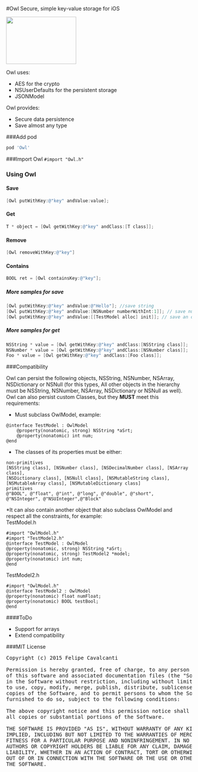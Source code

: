 #Owl
Secure, simple key-value storage for iOS

<img src='http://spectrumtab.com/wp-content/uploads/2013/01/Owl-Logo.jpg' width='190' height='128'/>

Owl uses:
- AES for the crypto
- NSUserDefaults for the persistent storage
- JSONModel

Owl provides:
- Secure data persistence
- Save almost any type

###Add pod
```groovy
pod 'Owl'
```
###Import  Owl
```#import "Owl.h"```
### Using Owl

#### Save
```objective-c
[Owl putWithKey:@"key" andValue:value];
```

#### Get
```objective-c
T * object = [Owl getWithKey:@"key" andClass:[T class]];
```

#### Remove
```objective-c
[Owl removeWithKey:@"key"]
```

#### Contains
```objective-c
BOOL ret = [Owl containsKey:@"key"];
```

##### More samples for save

```objective-c
[Owl putWithKey:@"key" andValue:@"Hello"]; //save string
[Owl putWithKey:@"key" andValue:[NSNumber numberWithInt:1]]; // save number
[Owl putWithKey:@"key" andValue:[[TestModel alloc] init]]; // save an object (must subclass OwlModel, see below)
```

##### More samples for get

```objective-c
NSString * value = [Owl getWithKey:@"key" andClass:[NSString class]];
NSNumber * value = [Owl getWithKey:@"key" andClass:[NSNumber class]];
Foo * value = [Owl getWithKey:@"key" andClass:[Foo class]];
```
###Compatibility

Owl can persist the following objects, NSString, NSNumber, NSArray, NSDictionary or NSNull (for this types, All other objects in the hierarchy must be NSString, NSNumber, NSArray, NSDictionary or NSNull as well).<br> Owl can also persist custom Classes, but they **MUST** meet this requirements:
* Must subclass OwlModel, example:
```
@interface TestModel : OwlModel
    @property(nonatomic, strong) NSString *aSrt;
    @property(nonatomic) int num;
@end
```
* The classes of its properties must be either:
```
non-primitives
[NSString class], [NSNumber class], [NSDecimalNumber class], [NSArray class],
[NSDictionary class], [NSNull class], [NSMutableString class],
[NSMutableArray class], [NSMutableDictionary class]
primitives
@"BOOL", @"float", @"int", @"long", @"double", @"short",
@"NSInteger", @"NSUInteger",@"Block"
```
*It can also contain another object that also subclass OwlModel and respect all the constraints, for example: <br>
TestModel.h
```
#import "OwlModel.h"
#import "TestModel2.h"
@interface TestModel : OwlModel
@property(nonatomic, strong) NSString *aSrt;
@property(nonatomic, strong) TestModel2 *model;
@property(nonatomic) int num;
@end
```
TestModel2.h
```
#import "OwlModel.h"
@interface TestModel2 : OwlModel
@property(nonatomic) float numFloat;
@property(nonatomic) BOOL testBool;
@end
```

####ToDo
* Support for arrays
* Extend compatibility

###MIT License
<pre>
Copyright (c) 2015 Felipe Cavalcanti

Permission is hereby granted, free of charge, to any person obtaining a copy
of this software and associated documentation files (the "Software"), to deal
in the Software without restriction, including without limitation the rights
to use, copy, modify, merge, publish, distribute, sublicense, and/or sell
copies of the Software, and to permit persons to whom the Software is
furnished to do so, subject to the following conditions:

The above copyright notice and this permission notice shall be included in
all copies or substantial portions of the Software.

THE SOFTWARE IS PROVIDED "AS IS", WITHOUT WARRANTY OF ANY KIND, EXPRESS OR
IMPLIED, INCLUDING BUT NOT LIMITED TO THE WARRANTIES OF MERCHANTABILITY,
FITNESS FOR A PARTICULAR PURPOSE AND NONINFRINGEMENT. IN NO EVENT SHALL THE
AUTHORS OR COPYRIGHT HOLDERS BE LIABLE FOR ANY CLAIM, DAMAGES OR OTHER
LIABILITY, WHETHER IN AN ACTION OF CONTRACT, TORT OR OTHERWISE, ARISING FROM,
OUT OF OR IN CONNECTION WITH THE SOFTWARE OR THE USE OR OTHER DEALINGS IN
THE SOFTWARE.
</pre>
